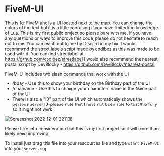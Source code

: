 # FiveM-UI
This is for FiveM and is a UI located next to the map. You can change the colors of the text but it is a little confusing if you have limited/no knowledge of Lua. This is my first public project so please bare with me, if you have any questions or ways to improve this code, please do not hesitate to reach out to me. You can reach out to me by Discord in my bio. I would recommend the street labels script made by codibez as this was made to be used with it. 
You can find streetlabel at https://github.com/codibez/streetlabel
I would also recommend the nearest postal script by DevBlocky - https://github.com/DevBlocky/nearest-postal


FiveM-UI includes two slash commands that work with the UI
* /bday   - Use this to show your birthday on the Birthday part of the UI
* /charname    - Use this to change your characters name in the Name part of the UI
* There is also a "ID" part of the UI which automatically shows the persons server ID-please note that I have not been able to test this fully so it might not work.

![Screenshot 2022-12-01 221138](https://user-images.githubusercontent.com/119470054/205206903-9e8aeefc-6986-46e5-98c3-c08e5c327aef.png)


Please take into consideration that this is my first project so it will more than likely need improving

To install just drag this file into your rescources file and type ```start FiveM-UI``` into your ```server.cfg```
